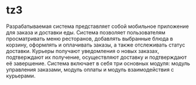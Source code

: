 # tz3
Разрабатываемая система представляет собой мобильное приложение для заказа и доставки еды. Система позволяет пользователям просматривать меню ресторанов, добавлять выбранные блюда в корзину, оформлять и оплачивать заказы, а также отслеживать статус доставки. Курьеры получают уведомления о новых заказах, подтверждают их получение, осуществляют доставку и подтверждают её завершение. Система включает в себя три основных модуля: модуль управления заказами, модуль оплаты и модуль взаимодействия с курьерами.
